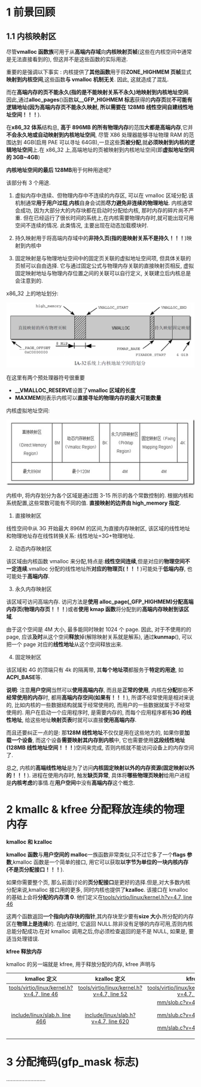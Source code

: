 
# 1 前景回顾

## 1.1 内核映射区

尽管**vmalloc 函数族**可用于从**高端内存域**向**内核映射页帧**(这些在内核空间中通常是无法直接看到的), 但这并不是这些函数的实际用途.

重要的是强调以下事实 : 内核提供了**其他函数**用于将**ZONE\_HIGHMEM 页帧**显式**映射到内核空间**,这些函数**与 vmalloc 机制无关**. 因此, 这就造成了混乱.

而在**高端内存的页不能永久(指的是不能映射关系不永久)地映射到内核地址空间**.因此,通过**alloc\_pages**()函数**以\_\_GFP\_HIGHMEM 标志**获得的**内存页**就**不可能有逻辑地址(因为高端内存页不能永久映射, 所以需要在 128MB 线性空间自建线性地址空间！！！**).

在**x86\_32 体系**结构总, **高于 896MB 的所有物理内存**的范围**大都是高端内存**,它并**不会永久地或自动映射到内核地址空间**, 尽管 X86 处理器能够寻址物理 RAM 的范围达到 4GB(启用 PAE 可以寻址 64GB),一旦这些**页被分配**,就**必须映射到内核的逻辑地址空间**上.在 x86\_32 上,高端地址的页被映射到内核地址空间(即**虚拟地址空间的 3GB\~4GB**)

**内核地址空间的最后 128MB**用于何种用途呢?

该部分有 3 个用途.

1. 虚拟内存中连续、但物理内存中不连续的内存区, 可以在 vmalloc 区域分配.该机制通常**用于用户过程**,**内核**自身会试图**尽力避免非连续的物理地址**. 内核通常会成功, 因为大部分大的内存块都在启动时分配给内核, 那时内存的碎片尚不严重. 但在已经运行了很长时间的系统上,在内核需要物理内存时,就可能出现可用空间不连续的情况. 此类情况, 主要出现在动态加载模块时.

2. 持久映射用于将高端内存域中的**非持久页(指的是映射关系不是持久！！！**)映射到内核中

3. 固定映射是与物理地址空间中的固定页关联的虚拟地址空间项, 但具体关联的页帧可以自由选择. 它与通过固定公式与物理内存关联的直接映射页相反, 虚拟固定映射地址与物理内存位置之间的关联可以自行定义, 关联建立后内核总是会注意到的.

x86\_32 上的地址划分:

![x86_32 上的地址划分](./images/x86_32_mapping.png)

在这里有两个预处理器符号很重要

- **\_\_VMALLOC\_RESERVE**设置了**vmalloc 区域的长度**
- **MAXMEM**则表示内核可以**直接寻址的物理内存的最大可能数量**

内核虚拟地址空间:

![内核虚拟地址空间](./images/kernel_space.jpg)

内核中, 将内存划分为各个区域是通过图 3-15 所示的各个常数控制的. 根据内核和系统配置,这些常数可能有不同的值. **直接映射的边界由 high\_memory 指定**.

1. 直接映射区

线性空间中从 3G 开始最大 896M 的区间,为直接内存映射区, 该区域的线性地址和物理地址存在线性转换关系: 线性地址=3G+物理地址.

2. 动态内存映射区

该区域由内核函数 vmalloc 来分配,特点是:**线性空间连续**,但是对应的**物理空间不一定连续**.vmalloc 分配的线性地址所**对应的物理页(！！！**)可能处于**低端内存**, 也可能处于**高端内存**.

3. 永久内存映射区

该区域可访问高端内存. 访问方法是**使用 alloc\_page(\_GFP\_HIGHMEM)分配高端内存页(物理内存页！！！**)或者**使用 kmap 函数**将分配到的**高端内存映射到该区域**.

由于这个空间是 4M 大小, 最多能同时映射 1024 个 page. 因此, 对于不使用的的 page, 应该**及时**从这个空间**释放**掉(解除映射关系就是解系), 通过**kunmap**(), 可以把一个 page 对应的**线性地址**从这个空间释放出来.

4. 固定映射区

该区域和 4G 的顶端只有 4k 的隔离带, 其**每个地址项**都服务于**特定的用途**, 如**ACPI\_BASE**等.

**说明**: 注意**用户空间**当然可以**使用高端内存**, 而且是**正常的使用**, 内核在**分配**那些**不经常使用的内存**时, 都用**高端内存空间(如果有！！！**), 所谓不经常使用是相对来说的, 比如内核的一些数据结构就属于经常使用的, 而用户的一些数据就属于不经常使用的. 用户在启动一个应用程序时, 是需要内存的, 而每个应用程序都有**3G 的线性地址**, 给这些地址**映射页表**时就可以直接**使用高端内存**.

而且还要纠正一点的是: 那**128M 线性地址**不仅仅是用在这些地方的, 如果你要**加载一个设备**, 而这个设备**需要映射其内存到内核**中, 它也需要使用**这段线性地址(128MB 线性地址空间！！！**)空间来完成, 否则内核就不能访问设备上的内存空间了.

总之, 内核的**高端线性地址**是为了访问**内核固定映射以外的内存资源(固定映射以外的！！！**). 进程在使用内存时, 触发**缺页异常**, 具体将**哪些物理页映射**给用户进程是**内核考虑**的事情.在**用户空间**中没有**高端内存**这个概念.

# 2 kmallc & kfree 分配释放连续的物理内存

**kmalloc 和 kzalloc**

**kmalloc 函数**与**用户空间的 malloc**一族函数非常类似,只不过它多了一个**flags 参数**,kmalloc 函数是一个简单的接口, 用它可以获取**以字节为单位的一块内核内存(不是页分配接口！！！**).

如果你需要整个页, 那么前面讨论的**页分配接口**是更好的选择.但是,对大多数内核分配来说,kmalloc 接口用的更多, 同时内核也提供了**kzalloc**. 该接口在 kmalloc 的基础上会将**分配的内存清 0**. 他们定义在[tools/virtio/linux/kernel.h?v=4.7, line 46](http://lxr.free-electrons.com/source/tools/virtio/linux/kernel.h?v=4.7#L46)

这两个函数返回**一个指向内存块的指针**,其内存块至少要有**size 大小**.所分配的内存区在**物理上是连续**的. 在出错时, 它返回 NULL.除非没有足够的内存可用,否则内核总能分配成功.在对 kmalloc 调用之后,你必须检查返回的是不是 NULL, 如果是, 要适当处理错误.

**kfree 释放内存**

kmalloc 的另一端就是 kfree, 用于释放分配的内存, kfree 声明与

|  kmalloc 定义 | kzalloc 定义   | kfree 定义 |
|:--------------:|:--------------:|-----------:|
| [tools/virtio/linux/kernel.h?v=4.7, line 46](http://lxr.free-electrons.com/source/tools/virtio/linux/kernel.h?v=4.7#L46) | [tools/virtio/linux/kernel.h?v=4.7, line 52](http://lxr.free-electrons.com/source/tools/virtio/linux/kernel.h?v=4.7#L52) | [tools/virtio/linux/kernel.h?v=4.7, line 60](http://lxr.free-electrons.com/source/tools/virtio/linux/kernel.h?v=4.7#L60) |
| [include/linux/slab.h, line 466](http://lxr.free-electrons.com/source/include/linux/slab.h?v=4.7#L466) | [include/linux/slab.h?v=4.7, line 620](http://lxr.free-electrons.com/source/include/linux/slab.h?v=4.7#L620) | [mm/slob.c?v=4.7, line 484](http://lxr.free-electrons.com/source/mm/slob.c?v=4.7#L484)<br>[mm/slub.c?v=4.7, line 3645](http://lxr.free-electrons.com/source/mm/slub.c?v=4.7#L3645)<br>[mm/slab.c?v=4.7, line 3853](http://lxr.free-electrons.com/source/mm/slab.c?v=4.7#L3853) |

# 3 分配掩码(gfp\_mask 标志)

..........................
